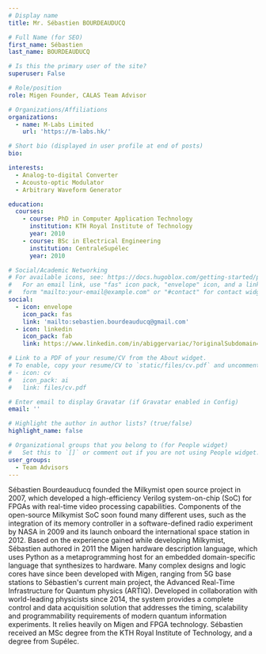 ```yaml
---
# Display name
title: Mr. Sébastien BOURDEAUDUCQ

# Full Name (for SEO)
first_name: Sébastien
last_name: BOURDEAUDUCQ

# Is this the primary user of the site?
superuser: False

# Role/position
role: Migen Founder, CALAS Team Advisor

# Organizations/Affiliations
organizations:
  - name: M-Labs Limited
    url: 'https://m-labs.hk/'

# Short bio (displayed in user profile at end of posts)
bio: 

interests:
  - Analog-to-digital Converter
  - Acousto-optic Modulator
  - Arbitrary Waveform Generator

education:
  courses:
    - course: PhD in Computer Application Technology
      institution: KTH Royal Institute of Technology
      year: 2010
    - course: BSc in Electrical Engineering
      institution: CentraleSupélec 
      year: 2010

# Social/Academic Networking
# For available icons, see: https://docs.hugoblox.com/getting-started/page-builder/#icons
#   For an email link, use "fas" icon pack, "envelope" icon, and a link in the
#   form "mailto:your-email@example.com" or "#contact" for contact widget.
social:
  - icon: envelope
    icon_pack: fas
    link: 'mailto:sebastien.bourdeauducq@gmail.com'
  - icon: linkedin
    icon_pack: fab
    link: https://www.linkedin.com/in/abiggervariac/?originalSubdomain=hk   

# Link to a PDF of your resume/CV from the About widget.
# To enable, copy your resume/CV to `static/files/cv.pdf` and uncomment the lines below.
# - icon: cv
#   icon_pack: ai
#   link: files/cv.pdf

# Enter email to display Gravatar (if Gravatar enabled in Config)
email: ''

# Highlight the author in author lists? (true/false)
highlight_name: false

# Organizational groups that you belong to (for People widget)
#   Set this to `[]` or comment out if you are not using People widget.
user_groups:
  - Team Advisors
---
```


Sébastien Bourdeauducq founded the Milkymist open source project in 2007, which developed a high-efficiency Verilog system-on-chip (SoC) for FPGAs with real-time video processing capabilities. Components of the open-source Milkymist SoC soon found many different uses, such as the integration of its memory controller in a software-defined radio experiment by NASA in 2009 and its launch onboard the international space station in 2012. Based on the experience gained while developing Milkymist, Sébastien authored in 2011 the Migen hardware description language, which uses Python as a metaprogramming host for an embedded domain-specific language that synthesizes to hardware. Many complex designs and logic cores have since been developed with Migen, ranging from 5G base stations to Sébastien's current main project, the Advanced Real-Time Infrastructure for Quantum physics (ARTIQ). Developed in collaboration with world-leading physicists since 2014, the system provides a complete control and data acquisition solution that addresses the timing, scalability and programmability requirements of modern quantum information experiments. It relies heavily on Migen and FPGA technology. Sébastien received an MSc degree from the KTH Royal Institute of Technology, and a degree from Supélec.